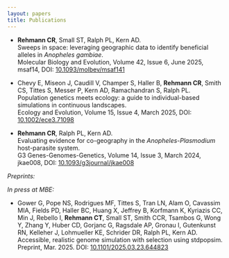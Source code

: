```yaml
---
layout: papers
title: Publications
---
```



* **Rehmann CR**, Small ST, Ralph PL, Kern AD.
  \
  Sweeps in space: leveraging geographic data to identify beneficial alleles in *Anopheles gambiae*.
  \
  Molecular Biology and Evolution, Volume 42, Issue 6, June 2025, msaf14,
  DOI: [10.1093/molbev/msaf141](https://doi.org/10.1093/molbev/msaf141)


* Chevy E, Miseon J, Caudill V, Champer S, Haller B, **Rehmann CR**, Smith CS, Tittes S, Messer P, Kern AD, Ramachandran S, Ralph PL.
  \
  Population genetics meets ecology: a guide to individual-based simulations in continuous landscapes.
  \
   Ecology and Evolution, Volume 15, Issue 4, March 2025,
  DOI: [10.1002/ece3.71098](https://doi.org/10.1002/ece3.71098)

* **Rehmann CR**, Ralph PL, Kern AD.
  \
  Evaluating evidence for co-geography in the *Anopheles-Plasmodium*
host-parasite system.
  \
  G3 Genes-Genomes-Genetics, Volume 14, Issue 3, March 2024,
jkae008, DOI: [10.1093/g3journal/jkae008](https://academic.oup.com/g3journal/advance-article/doi/10.1093/g3journal/jkae008/7564588)

*Preprints:*

*In press at MBE:*

* Gower G, Pope NS, Rodrigues MF, Tittes S, Tran LN, Alam O, Cavassim
MIA, Fields PD, Haller BC, Huang X, Jeffrey B, Korfmann K, Kyriazis CC, Min J, Rebello I,
**Rehmann CT**, Small ST, Smith CCR, Tsambos G, Wong Y, Zhang Y, Huber CD, Gorjanc G,
Ragsdale AP, Gronau I, Gutenkunst RN, Kelleher J, Lohmueller KE, Schrider DR, Ralph PL,
Kern AD. 
  \
  Accessible, realistic genome simulation with selection using stdpopsim. 
  \
  Preprint, Mar. 2025. DOI: [10.1101/2025.03.23.644823](https://doi.org/10.1101/2025.03.23.644823)

